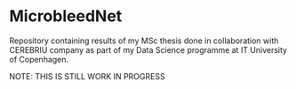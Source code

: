 # MicrobleedNet

Repository containing results of my MSc thesis done in collaboration with CEREBRIU company as part of my Data Science programme at IT University of Copenhagen.



NOTE: THIS IS STILL WORK IN PROGRESS
